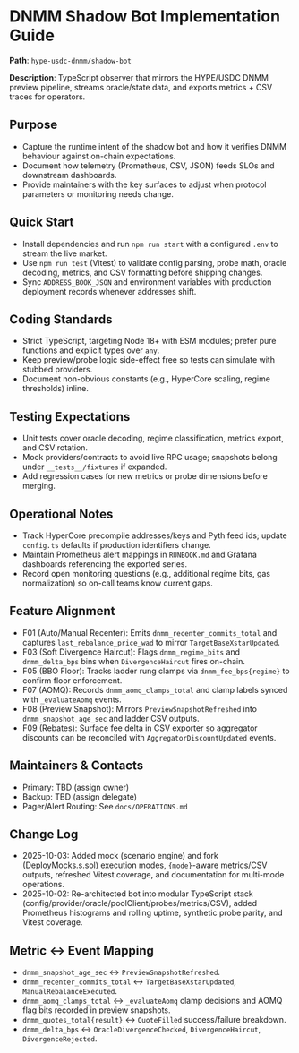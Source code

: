 # DNMM Shadow Bot Implementation Guide

**Path**: `hype-usdc-dnmm/shadow-bot`

**Description**: TypeScript observer that mirrors the HYPE/USDC DNMM preview pipeline, streams oracle/state data, and exports metrics + CSV traces for operators.

## Purpose
- Capture the runtime intent of the shadow bot and how it verifies DNMM behaviour against on-chain expectations.
- Document how telemetry (Prometheus, CSV, JSON) feeds SLOs and downstream dashboards.
- Provide maintainers with the key surfaces to adjust when protocol parameters or monitoring needs change.

## Quick Start
- Install dependencies and run `npm run start` with a configured `.env` to stream the live market.
- Use `npm run test` (Vitest) to validate config parsing, probe math, oracle decoding, metrics, and CSV formatting before shipping changes.
- Sync `ADDRESS_BOOK_JSON` and environment variables with production deployment records whenever addresses shift.

## Coding Standards
- Strict TypeScript, targeting Node 18+ with ESM modules; prefer pure functions and explicit types over `any`.
- Keep preview/probe logic side-effect free so tests can simulate with stubbed providers.
- Document non-obvious constants (e.g., HyperCore scaling, regime thresholds) inline.

## Testing Expectations
- Unit tests cover oracle decoding, regime classification, metrics export, and CSV rotation.
- Mock providers/contracts to avoid live RPC usage; snapshots belong under `__tests__/fixtures` if expanded.
- Add regression cases for new metrics or probe dimensions before merging.

## Operational Notes
- Track HyperCore precompile addresses/keys and Pyth feed ids; update `config.ts` defaults if production identifiers change.
- Maintain Prometheus alert mappings in `RUNBOOK.md` and Grafana dashboards referencing the exported series.
- Record open monitoring questions (e.g., additional regime bits, gas normalization) so on-call teams know current gaps.

## Feature Alignment
- F01 (Auto/Manual Recenter): Emits `dnmm_recenter_commits_total` and captures `last_rebalance_price_wad` to mirror `TargetBaseXstarUpdated`.
- F03 (Soft Divergence Haircut): Flags `dnmm_regime_bits` and `dnmm_delta_bps` bins when `DivergenceHaircut` fires on-chain.
- F05 (BBO Floor): Tracks ladder rung clamps via `dnmm_fee_bps{regime}` to confirm floor enforcement.
- F07 (AOMQ): Records `dnmm_aomq_clamps_total` and clamp labels synced with `_evaluateAomq` events.
- F08 (Preview Snapshot): Mirrors `PreviewSnapshotRefreshed` into `dnmm_snapshot_age_sec` and ladder CSV outputs.
- F09 (Rebates): Surface fee delta in CSV exporter so aggregator discounts can be reconciled with `AggregatorDiscountUpdated` events.

## Maintainers & Contacts
- Primary: TBD (assign owner)
- Backup: TBD (assign delegate)
- Pager/Alert Routing: See `docs/OPERATIONS.md`

## Change Log
- 2025-10-03: Added mock (scenario engine) and fork (DeployMocks.s.sol) execution modes, `{mode}`-aware metrics/CSV outputs, refreshed Vitest coverage, and documentation for multi-mode operations.
- 2025-10-02: Re-architected bot into modular TypeScript stack (config/provider/oracle/poolClient/probes/metrics/CSV), added Prometheus histograms and rolling uptime, synthetic probe parity, and Vitest coverage.

## Metric ↔ Event Mapping
- `dnmm_snapshot_age_sec` ↔ `PreviewSnapshotRefreshed`.
- `dnmm_recenter_commits_total` ↔ `TargetBaseXstarUpdated`, `ManualRebalanceExecuted`.
- `dnmm_aomq_clamps_total` ↔ `_evaluateAomq` clamp decisions and AOMQ flag bits recorded in preview snapshots.
- `dnmm_quotes_total{result}` ↔ `QuoteFilled` success/failure breakdown.
- `dnmm_delta_bps` ↔ `OracleDivergenceChecked`, `DivergenceHaircut`, `DivergenceRejected`.
